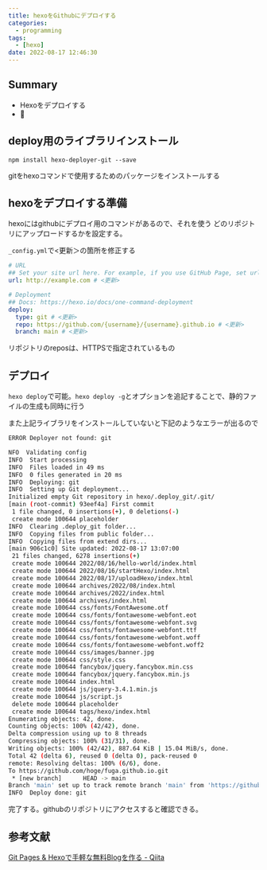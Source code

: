 ```yaml
---
title: hexoをGithubにデプロイする
categories:
  - programming
tags:
  - [hexo]
date: 2022-08-17 12:46:30
---
```



<!-- toc -->

## Summary

- Hexoをデプロイする
- 

<!-- more -->

## deploy用のライブラリインストール

`npm install hexo-deployer-git --save`

gitをhexoコマンドで使用するためのパッケージをインストールする

## hexoをデプロイする準備

hexoにはgithubにデプロイ用のコマンドがあるので、それを使う
どのリポジトリにアップロードするかを設定する。

`_config.yml`で<更新＞の箇所を修正する

```yml
# URL
## Set your site url here. For example, if you use GitHub Page, set url as 'https://username.github.io/project'
url: http://example.com # <更新>

# Deployment
## Docs: https://hexo.io/docs/one-command-deployment
deploy:
  type: git # <更新>
  repo: https://github.com/{username}/{username}.github.io # <更新>
  branch: main # <更新>

```

リポジトリのreposは、HTTPSで指定されているもの

## デプロイ

`hexo deploy`で可能。`hexo deploy -g`とオプションを追記することで、静的ファイルの生成も同時に行う

また上記ライブラリをインストールしていないと下記のようなエラーが出るので

```sh
ERROR Deployer not found: git
```


```sh
NFO  Validating config
INFO  Start processing
INFO  Files loaded in 49 ms
INFO  0 files generated in 20 ms
INFO  Deploying: git
INFO  Setting up Git deployment...
Initialized empty Git repository in hexo/.deploy_git/.git/
[main (root-commit) 93eef4a] First commit
 1 file changed, 0 insertions(+), 0 deletions(-)
 create mode 100644 placeholder
INFO  Clearing .deploy_git folder...
INFO  Copying files from public folder...
INFO  Copying files from extend dirs...
[main 906c1c0] Site updated: 2022-08-17 13:07:00
 21 files changed, 6278 insertions(+)
 create mode 100644 2022/08/16/hello-world/index.html
 create mode 100644 2022/08/16/startHexo/index.html
 create mode 100644 2022/08/17/uploadHexo/index.html
 create mode 100644 archives/2022/08/index.html
 create mode 100644 archives/2022/index.html
 create mode 100644 archives/index.html
 create mode 100644 css/fonts/FontAwesome.otf
 create mode 100644 css/fonts/fontawesome-webfont.eot
 create mode 100644 css/fonts/fontawesome-webfont.svg
 create mode 100644 css/fonts/fontawesome-webfont.ttf
 create mode 100644 css/fonts/fontawesome-webfont.woff
 create mode 100644 css/fonts/fontawesome-webfont.woff2
 create mode 100644 css/images/banner.jpg
 create mode 100644 css/style.css
 create mode 100644 fancybox/jquery.fancybox.min.css
 create mode 100644 fancybox/jquery.fancybox.min.js
 create mode 100644 index.html
 create mode 100644 js/jquery-3.4.1.min.js
 create mode 100644 js/script.js
 delete mode 100644 placeholder
 create mode 100644 tags/hexo/index.html
Enumerating objects: 42, done.
Counting objects: 100% (42/42), done.
Delta compression using up to 8 threads
Compressing objects: 100% (31/31), done.
Writing objects: 100% (42/42), 887.64 KiB | 15.04 MiB/s, done.
Total 42 (delta 6), reused 0 (delta 0), pack-reused 0
remote: Resolving deltas: 100% (6/6), done.
To https://github.com/hoge/fuga.github.io.git
 * [new branch]      HEAD -> main
Branch 'main' set up to track remote branch 'main' from 'https://github.com/scrymee/scrymee.github.io.git'.
INFO  Deploy done: git
```

完了する。githubのリポジトリにアクセスすると確認できる。

## 参考文献

[Git Pages & Hexoで手軽な無料Blogを作る - Qiita](https://qiita.com/genie-oh/items/8c19668c7dae6b4a153e)